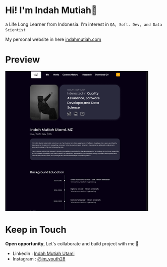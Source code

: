 # Hi! I'm Indah Mutiah👋
a Life Long Learner from Indonesia. I'm interest in `QA, Soft. Dev, and Data Scientist` 

My personal website in here [indahmutiah.com](https://indahmutiah.com)

# Preview
![preview_my_web](public/img/preview_my_web.PNG)

# Keep in Touch
**Open opportunity**, Let's collaborate and build project with me :handshake:

- Linkedin : [Indah Mutiah Utami](https://www.linkedin.com/in/indah-mutiah-utami-mz/)
- Instagram : [@im_youth28](https://www.instagram.com/im_youth28/)
